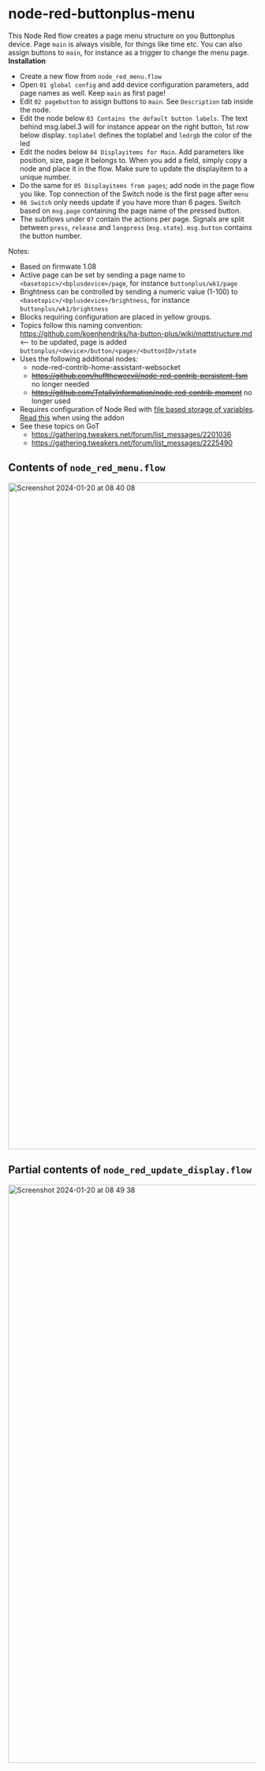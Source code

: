 # node-red-buttonplus-menu
This Node Red flow creates a page menu structure on you Buttonplus device. Page `main` is always visible, for things like time etc. You can also assign buttons to `main`, for instance as a trigger to change the menu page.
**Installation**
* Create a new flow from `node_red_menu.flow`
* Open `01 global config` and add device configuration parameters, add page names as well. Keep `main` as first page!
* Edit `02 pagebutton` to assign buttons to `main`. See `Description` tab inside the node.
* Edit the node below `03 Contains the default button labels`. The text behind msg.label.3 will for instance appear on the right button, 1st row below display. `toplabel` defines the toplabel and `ledrgb` the color of the led
* Edit the nodes below `04 Displayitems for Main`. Add parameters like position, size, page it belongs to. When you add a field, simply copy a node and place it in the flow. Make sure to update the displayitem to a unique number.
* Do the same for `05 Displayitems from pages`; add node in the page flow you like. Top connection of the Switch node is the first page after `menu`
* `06 Switch` only needs update if you have more than 6 pages. Switch based on `msg.page` containing the page name of the pressed button.
* The subflows under `07` contain the actions per page. Signals are split between `press`, `release` and `longpress` (`msg.state`). `msg.button` contains the button number.


Notes:
* Based on firmwate 1.08
* Active page can be set by sending a page name to `<basetopic>/<bplusdevice>/page`, for instance `buttonplus/wk1/page`
* Brightness can be controlled by sending a numeric value (1-100) to `<basetopic>/<bplusdevice>/brightness`, for instance `buttonplus/wk1/brightness`
* Blocks requiring configuration are placed in yellow groups.
* Topics follow this naming convention: https://github.com/koenhendriks/ha-button-plus/wiki/mqttstructure.md <-- to be updated, page is added `buttonplus/<device>/button/<page>/<buttonID>/state`
* Uses the following additional nodes:
  * node-red-contrib-home-assistant-websocket
  * ~~https://github.com/hufftheweevil/node-red-contrib-persistent-fsm~~ no longer needed
  * ~~https://github.com/TotallyInformation/node-red-contrib-moment~~ no longer used
* Requires configuration of Node Red with [file based storage of variables](https://stevesnoderedguide.com/node-red-variables). [Read this](https://community.home-assistant.io/t/persistent-states-node-red/76174) when using the addon
* See these topics on GoT
  * https://gathering.tweakers.net/forum/list_messages/2201036
  * https://gathering.tweakers.net/forum/list_messages/2225490

## Contents of `node_red_menu.flow`
<img width="1349" alt="Screenshot 2024-01-20 at 08 40 08" src="https://github.com/balk77/node-red-buttonplus-menu/assets/10166350/4f4f5af4-f0a8-494c-ac18-f78664ddabec">


## Partial contents of `node_red_update_display.flow`
<img width="1170" alt="Screenshot 2024-01-20 at 08 49 38" src="https://github.com/balk77/node-red-buttonplus-menu/assets/10166350/83035ba2-f6f0-49b8-9ac3-8f900bbc9710">

